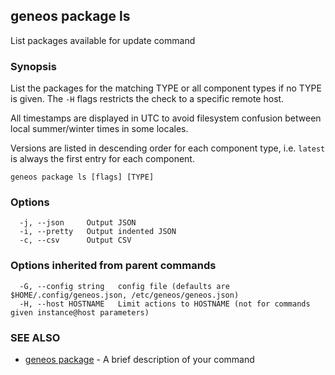 ## geneos package ls

List packages available for update command

### Synopsis


List the packages for the matching TYPE or all component types if no
TYPE is given. The `-H` flags restricts the check to a specific
remote host.

All timestamps are displayed in UTC to avoid filesystem confusion
between local summer/winter times in some locales.

Versions are listed in descending order for each component type, i.e.
`latest` is always the first entry for each component.


```
geneos package ls [flags] [TYPE]
```

### Options

```
  -j, --json     Output JSON
  -i, --pretty   Output indented JSON
  -c, --csv      Output CSV
```

### Options inherited from parent commands

```
  -G, --config string   config file (defaults are $HOME/.config/geneos.json, /etc/geneos/geneos.json)
  -H, --host HOSTNAME   Limit actions to HOSTNAME (not for commands given instance@host parameters)
```

### SEE ALSO

* [geneos package](geneos_package.md)	 - A brief description of your command

